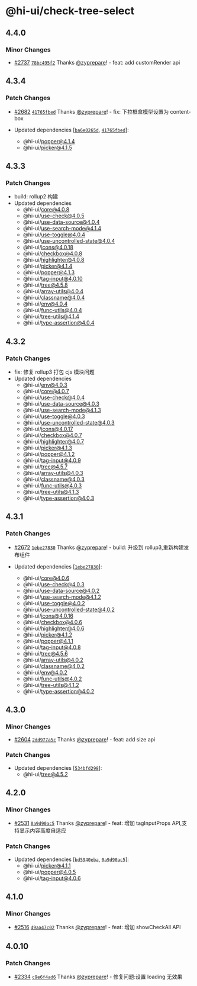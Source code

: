 # @hi-ui/check-tree-select

## 4.4.0

### Minor Changes

- [#2737](https://github.com/XiaoMi/hiui/pull/2737) [`78bc495f2`](https://github.com/XiaoMi/hiui/commit/78bc495f233c205a5daddd987e8006e6ce21f7d5) Thanks [@zyprepare](https://github.com/zyprepare)! - feat: add customRender api

## 4.3.4

### Patch Changes

- [#2682](https://github.com/XiaoMi/hiui/pull/2682) [`41765fbed`](https://github.com/XiaoMi/hiui/commit/41765fbed0b3b9c8a574a0d7358b2d3f876162c5) Thanks [@zyprepare](https://github.com/zyprepare)! - fix: 下拉框盒模型设置为 content-box

- Updated dependencies [[`ba6e0265d`](https://github.com/XiaoMi/hiui/commit/ba6e0265da07964423d3a684dd068dcf50865dbc), [`41765fbed`](https://github.com/XiaoMi/hiui/commit/41765fbed0b3b9c8a574a0d7358b2d3f876162c5)]:
  - @hi-ui/popper@4.1.4
  - @hi-ui/picker@4.1.5

## 4.3.3

### Patch Changes

- build: rollup2 构建
- Updated dependencies
  - @hi-ui/core@4.0.8
  - @hi-ui/use-check@4.0.5
  - @hi-ui/use-data-source@4.0.4
  - @hi-ui/use-search-mode@4.1.4
  - @hi-ui/use-toggle@4.0.4
  - @hi-ui/use-uncontrolled-state@4.0.4
  - @hi-ui/icons@4.0.18
  - @hi-ui/checkbox@4.0.8
  - @hi-ui/highlighter@4.0.8
  - @hi-ui/picker@4.1.4
  - @hi-ui/popper@4.1.3
  - @hi-ui/tag-input@4.0.10
  - @hi-ui/tree@4.5.8
  - @hi-ui/array-utils@4.0.4
  - @hi-ui/classname@4.0.4
  - @hi-ui/env@4.0.4
  - @hi-ui/func-utils@4.0.4
  - @hi-ui/tree-utils@4.1.4
  - @hi-ui/type-assertion@4.0.4

## 4.3.2

### Patch Changes

- fix: 修复 rollup3 打包 cjs 模块问题
- Updated dependencies
  - @hi-ui/env@4.0.3
  - @hi-ui/core@4.0.7
  - @hi-ui/use-check@4.0.4
  - @hi-ui/use-data-source@4.0.3
  - @hi-ui/use-search-mode@4.1.3
  - @hi-ui/use-toggle@4.0.3
  - @hi-ui/use-uncontrolled-state@4.0.3
  - @hi-ui/icons@4.0.17
  - @hi-ui/checkbox@4.0.7
  - @hi-ui/highlighter@4.0.7
  - @hi-ui/picker@4.1.3
  - @hi-ui/popper@4.1.2
  - @hi-ui/tag-input@4.0.9
  - @hi-ui/tree@4.5.7
  - @hi-ui/array-utils@4.0.3
  - @hi-ui/classname@4.0.3
  - @hi-ui/func-utils@4.0.3
  - @hi-ui/tree-utils@4.1.3
  - @hi-ui/type-assertion@4.0.3

## 4.3.1

### Patch Changes

- [#2672](https://github.com/XiaoMi/hiui/pull/2672) [`1ebe27830`](https://github.com/XiaoMi/hiui/commit/1ebe2783098b3a8cd980bd10076d67635463800e) Thanks [@zyprepare](https://github.com/zyprepare)! - build: 升级到 rollup3,重新构建发布组件

- Updated dependencies [[`1ebe27830`](https://github.com/XiaoMi/hiui/commit/1ebe2783098b3a8cd980bd10076d67635463800e)]:
  - @hi-ui/core@4.0.6
  - @hi-ui/use-check@4.0.3
  - @hi-ui/use-data-source@4.0.2
  - @hi-ui/use-search-mode@4.1.2
  - @hi-ui/use-toggle@4.0.2
  - @hi-ui/use-uncontrolled-state@4.0.2
  - @hi-ui/icons@4.0.16
  - @hi-ui/checkbox@4.0.6
  - @hi-ui/highlighter@4.0.6
  - @hi-ui/picker@4.1.2
  - @hi-ui/popper@4.1.1
  - @hi-ui/tag-input@4.0.8
  - @hi-ui/tree@4.5.6
  - @hi-ui/array-utils@4.0.2
  - @hi-ui/classname@4.0.2
  - @hi-ui/env@4.0.2
  - @hi-ui/func-utils@4.0.2
  - @hi-ui/tree-utils@4.1.2
  - @hi-ui/type-assertion@4.0.2

## 4.3.0

### Minor Changes

- [#2604](https://github.com/XiaoMi/hiui/pull/2604) [`2dd977a5c`](https://github.com/XiaoMi/hiui/commit/2dd977a5c0db411e07aa5c4ea50ef04f37ebf8d2) Thanks [@zyprepare](https://github.com/zyprepare)! - feat: add size api

### Patch Changes

- Updated dependencies [[`534bfd298`](https://github.com/XiaoMi/hiui/commit/534bfd29852003af2209c3a64e5f1b2b1d37c19e)]:
  - @hi-ui/tree@4.5.2

## 4.2.0

### Minor Changes

- [#2531](https://github.com/XiaoMi/hiui/pull/2531) [`0a9d90ac5`](https://github.com/XiaoMi/hiui/commit/0a9d90ac53bdf66aa2b83b698b58d2cdeb98d912) Thanks [@zyprepare](https://github.com/zyprepare)! - feat: 增加 tagInputProps API,支持显示内容高度自适应

### Patch Changes

- Updated dependencies [[`bd5940eba`](https://github.com/XiaoMi/hiui/commit/bd5940eba7d7a80aa676f37bb804ea27544864d2), [`0a9d90ac5`](https://github.com/XiaoMi/hiui/commit/0a9d90ac53bdf66aa2b83b698b58d2cdeb98d912)]:
  - @hi-ui/picker@4.1.1
  - @hi-ui/popper@4.0.5
  - @hi-ui/tag-input@4.0.6

## 4.1.0

### Minor Changes

- [#2516](https://github.com/XiaoMi/hiui/pull/2516) [`49aa47c02`](https://github.com/XiaoMi/hiui/commit/49aa47c02f7b4fc858f2ca9b55974853dfdbd59d) Thanks [@zyprepare](https://github.com/zyprepare)! - feat: 增加 showCheckAll API

## 4.0.10

### Patch Changes

- [#2334](https://github.com/XiaoMi/hiui/pull/2334) [`c9e6f4ad6`](https://github.com/XiaoMi/hiui/commit/c9e6f4ad6c1050b86bee5db681214d39830305c7) Thanks [@zyprepare](https://github.com/zyprepare)! - 修复问题:设置 loading 无效果
